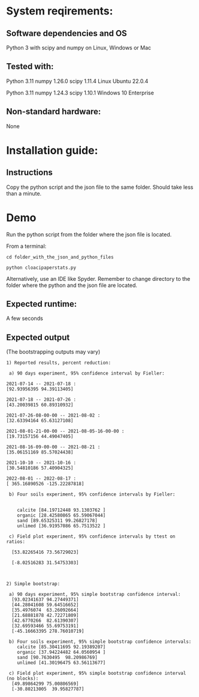 # System reqirements:

## Software dependencies and OS

Python 3 with scipy and numpy on Linux, Windows or Mac

## Tested with:

Python 3.11
numpy 1.26.0
scipy 1.11.4
Linux Ubuntu 22.0.4
	
Python 3.11
numpy 1.24.3
scipy 1.10.1
Windows 10 Enterprise

## Non-standard hardware:
None

# Installation guide:

## Instructions

Copy the python script and the json file to the same folder.
Should take less than a minute.

# Demo

Run the python script from the folder where the json file is located.

From a terminal:

``` text
cd folder_with_the_json_and_python_files

python cloacipaperstats.py
```

Alternatively, use an IDE like Spyder. Remember to change directory to the folder where
the python and the json file are located.

## Expected runtime:
A few seconds

## Expected output
(The bootstrapping outputs may vary)

```
1) Reported results, percent reduction:

 a) 90 days experiment, 95% confidence interval by Fieller:

2021-07-14 -- 2021-07-18 :
[92.93956395 94.39113405] 

2021-07-18 -- 2021-07-26 :
[43.20039815 60.89310932] 

2021-07-26-08-00-00 -- 2021-08-02 :
[32.63394164 65.63127108] 

2021-08-01-21-00-00 -- 2021-08-05-16-00-00 :
[19.73157156 44.49047405] 

2021-08-16-09-00-00 -- 2021-08-21 :
[35.06151169 85.57024438] 

2021-10-10 -- 2021-10-16 :
[30.54810186 57.40904325] 

2022-08-01 -- 2022-08-17 :
[ 365.16890526 -125.22287818] 

 b) Four soils experiment, 95% confidence intervals by Fieller:


    calcite [84.19712448 93.1303762 ]
    organic [28.42580865 65.59067044]
    sand [89.65325311 99.26827178]
    unlimed [36.91957086 65.7513522 ]

 c) Field plot experiment, 95% confidence intervals by ttest on ratios:

  [53.82265416 73.56729023]

  [-8.02516283 31.54753303]



2) Simple bootstrap:

 a) 90 days experiment, 95% simple bootstrap confidence interval:
  [93.02341637 94.27449371]
  [44.28041608 59.64516652]
  [35.4976074  63.26092664]
  [21.68881878 42.72271809]
  [42.6770266  82.61390307]
  [32.69593466 55.69753191]
  [-45.16663395 278.76010719]

 b) Four soils experiment, 95% simple bootstrap confidence intervals:
    calcite [85.30411695 92.19389207]
    organic [37.94224482 64.0560954 ]
    sand [90.7630495  98.20986769]
    unlimed [41.30196475 63.56113677]

 c) Field plot experiment, 95% simple bootstrap confidence interval (no blocks):
  [49.89864299 75.00806569]
  [-30.80213005  39.95827787]

``` 
